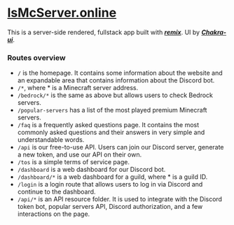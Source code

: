 # **[IsMcServer.online](https://ismcserver.online/)**

This is a server-side rendered, fullstack app built with **_[remix](https://remix.run)_**. UI by **_[Chakra-ui](https://chakra-ui.com/)_**.

### Routes overview

- `/` is the homepage. It contains some information about the website and an expandable area that contains information about the Discord bot.
- `/*`, where * is a Minecraft server address.
- `/bedrock/*` is the same as above but allows users to check Bedrock servers.
- `/popular-servers` has a list of the most played premium Minecraft servers.
- `/faq` is a frequently asked questions page. It contains the most commonly asked questions and their answers in very simple and understandable words.
- `/api` is our free-to-use API. Users can join our Discord server, generate a new token, and use our API on their own.
- `/tos` is a simple terms of service page.
- `/dashboard` is a web dashboard for our Discord bot.
- `/dashboard/*` is a web dashboard for a guild, where * is a guild ID.
- `/login` is a login route that allows users to log in via Discord and continue to the dashboard.
- `/api/*` is an API resource folder. It is used to integrate with the Discord token bot, popular servers API, Discord authorization, and a few interactions on the page.
